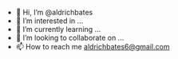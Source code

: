 - 👋 Hi, I’m @aldrichbates
- 👀 I’m interested in ...
- 🌱 I’m currently learning ...
- 💞️ I’m looking to collaborate on ...
- 📫 How to reach me aldrichbates6@gmail.com

<!---
aldrichbates/aldrichbates is a ✨ special ✨ repository because its `README.md` (this file) appears on your GitHub profile.
You can click the Preview link to take a look at your changes.
--->
